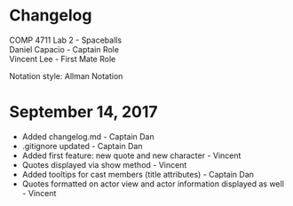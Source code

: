 # Changelog 

COMP 4711 Lab 2 - Spaceballs  
Daniel Capacio - Captain Role  
Vincent Lee - First Mate Role  

Notation style: Allman Notation  

# September 14, 2017  

* Added changelog.md - Captain Dan
* .gitignore updated - Captain Dan
* Added first feature: new quote and new character - Vincent
* Quotes displayed via show method - Vincent 
* Added tooltips for cast members (title attributes) - Captain Dan  
* Quotes formatted on actor view and actor information displayed as well - Vincent
